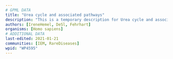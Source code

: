 ```yaml
---
# GPML DATA
title: "Urea cycle and associated pathways"
description: "This is a temporary description for Urea cycle and associated pathways"
authors: [IreneHemel, DeSl, Fehrhart]
organisms: [Homo sapiens]
# ADDITIONAL DATA
last-edited: 2021-01-21
communities: [IEM, RareDiseases]
wpid: "WP4595"
---
```

